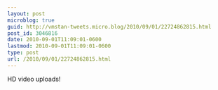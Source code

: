 ```yaml
---
layout: post
microblog: true
guid: http://vmstan-tweets.micro.blog/2010/09/01/22724862815.html
post_id: 3046816
date: 2010-09-01T11:09:01-0600
lastmod: 2010-09-01T11:09:01-0600
type: post
url: /2010/09/01/22724862815.html
---
```

HD video uploads!
